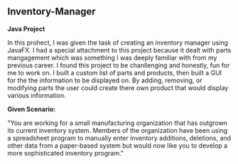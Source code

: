## Inventory-Manager

**Java Project**

In this prohect, I was given the task of creating an inventory manager using JavaFX.  I had a special attachment to this project because it dealt with parts mangagement which was something I was deeply familiar with from my previous career.  I found this project to be chanllenging and honestly, fun for me to work on. I built a custom list of parts and products, then built a GUI for the the information to be displayed on.  By adding, removing, or modifying parts the user could create there own product that would display various information.

**Given Scenario:**

"You are working for a small manufacturing organization that has outgrown its current inventory system. Members of the organization have been using a spreadsheet program to manually enter inventory additions, deletions, and other data from a paper-based system but would now like you to develop a more sophisticated inventory program."
